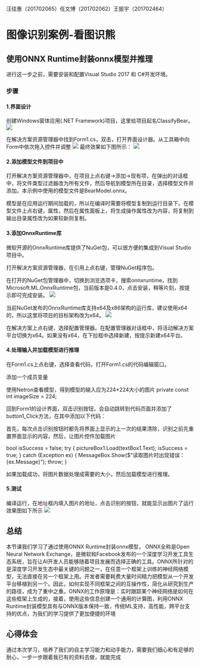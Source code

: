 汪佳惠（201702065）任文博（201702062）王振宇（201702464）
# 图像识别案例-看图识熊
## 使用ONNX Runtime封装onnx模型并推理
进行这一步之前，需要安装和配置Visual Studio 2017 和 C#开发环境。
### 步骤
#### 1.界面设计
创建Windows窗体应用(.NET Framework)项目，这里给项目起名ClassifyBear。
![](media/b.png)

在解决方案资源管理器中找到Form1.cs，双击，打开界面设计器。从工具箱中向Form中依次拖入控件并调整
![](media/c.png)
最终效果如下图所示：
![](media/f.png)


#### 2.添加模型文件到项目中

打开解决方案资源管理器中，在项目上点右键->添加->现有项，在弹出的对话框中，将文件类型过滤器改为所有文件，然后导航到模型所在目录，选择模型文件并添加。本示例中使用的模型文件是BearModel.onnx。

模型是在应用运行期间加载的，所以在编译时需要将模型复制到运行目录下。在模型文件上点右键，属性，然后在属性面板上，将生成操作属性改为内容，将复制到输出目录属性改为如果较新则复制。
#### 3.添加OnnxRuntime库
微软开源的OnnxRuntime库提供了NuGet包，可以很方便的集成到Visual Studio项目中。

打开解决方案资源管理器，在引用上点右键，管理NuGet程序包。

在打开的NuGet包管理器中，切换到浏览选项卡，搜索onnxruntime，找到Microsoft.ML.OnnxRuntime包，当前版本是0.4.0，点击安装，稍等片刻，按提示即可完成安装。
![](media/d.png)

当前NuGet发布的OnnxRuntime库支持x64及x86架构的运行库，建议使用x64的，所以这里将项目的目标架构改为x64。
![](media/e.png)

在解决方案上点右键，选择配置管理器。在配置管理器对话框中，将活动解决方案平台切换为x64。如果没有x64，在下拉框中选择新建，按提示新建x64平台。
#### 4.处理输入并加载模型进行推理
在Form1.cs上点右键，选择查看代码，打开Form1.cs的代码编辑窗口。

添加一个成员变量

使用Netron查看模型，得到模型的输入应为224*224大小的图片
private const int imageSize = 224;

回到Form1的设计界面，双击识别按钮，会自动跳转到代码页面并添加了button1_Click方法，在其中添加以下代码：

首先，每次点击识别按钮时都先将界面上显示的上一次的结果清除，识别之前先重置界面显示的内容，然后，让图片控件加载图片

bool isSuccess = false;
try
{
    pictureBox1.Load(textBox1.Text);
    isSuccess = true;
}
catch (Exception ex)
{
    MessageBox.Show($"读取图片时出现错误：{ex.Message}");
    throw;
}

如果加载成功，将图片数据处理成需要的大小，然后加载模型进行推理。
#### 5.测试
编译运行，在地址框内填入图片的地址，点击识别的按钮，就能显示出图片了运行效果图如下所示
![](media/a.png)
## 总结
本节课我们学习了通过使用ONNX Runtime封装onnx模型， ONNX全称是Open Neural Network Exchange，是微软和Facebook发布的一个深度学习开发工具生态系统，旨在让AI开发人员能够随着项目发展而选择正确的工具。ONNX所针对的是深度学习开发生态中最关键的问题之一，在任意一个框架上训练的神经网络模型，无法直接在另一个框架上用。开发者需要耗费大量时间精力把模型从一个开发平台移植到另一个。因此，如何实现不同框架之间的互操作性，简化从研究到生产的路径，成为了重中之重。ONNX的工作原理是：实时跟踪某个神经网络是如何在这些框架上生成的，接着，使用这些信息创建一个通用的计算图，利用ONNX Runtime封装模型具有与ONNX版本保持一致，传统ML支持，高性能，跨平台支持的优点，为我们的学习提供了更加便捷的环境
## 心得体会
通过本次学习，培养了我们的自主学习能力和动手能力，需要我们细心和有足够的耐心，一步一步跟着我已有的资料去做，就能完成